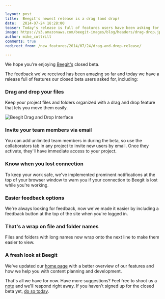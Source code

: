 ```yaml
---

layout: post
title:  Beegit's newest release is a drag (and drop)
date:   2014-07-24 18:28:00
teaser: Today's release is full of features users have been asking for during our closed beta, including drag and drop organization for files and folders.
image: https://s3.amazonaws.com/beegit-images/blog/headers/drag-drop.jpg
author: mike_cottrill
comments: true
redirect_from: /new_features/2014/07/24/drag-and-drop-release/

---
```


We hope you're enjoying [Beegit's](https://beegit.com) closed beta. 

The feedback we've received has been amazing so far and today we have a release full of features our closed beta users asked for, including: 

### Drag and drop your files
Keep your project files and folders organized with a drag and drop feature that lets you move them easily. 

![Beegit Drag and Drop Interface](https://s3.amazonaws.com/beegit-images/blog/headers/drag-drop.png)

### Invite your team members via email
You can add unlimited team members in during the beta, so use the collaborators tab in any project to invite new users by email. Once they activate, they'll have immediate access to your project.

### Know when you lost connection
To keep your work safe, we've implemented prominent notifications at the top of your browser window to warn you if your connection to Beegit is lost while you're working. 

### Easier feedback options
We're always looking for feedback, now we've made it easier by including a feedback button at the top of the site when you're logged in.
 
### That's a wrap on file and folder names
Files and folders with long names now wrap onto the next line to make them easier to view. 

### A fresh look at Beegit
We've updated our [home page](https://beegit.com) with a better overview of our features and how we help you with content planning and development.

That's all we have for now. Have more suggestions? Feel free to shoot us a [note](mailto:support@beegit.com) and we'll respond right away. If you haven't signed up for the closed beta yet, [do so today](https://beegit.com/signup). 
